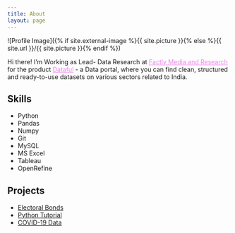 ```yaml
---
title: About
layout: page
---
```

![Profile Image]({% if site.external-image %}{{ site.picture }}{% else %}{{ site.url }}/{{ site.picture }}{% endif %})

<p>Hi there! I’m Working as Lead- Data Research at <a style=" color: violet; " href="http://factlymedia.com/" target="_BLANK">Factly Media and Research</a> for the product 
<a style=" color: violet; " href="https://dataful.in/" target="_BLANK">Dataful</a> - a Data portal, where you can find clean, structured and ready-to-use datasets on various sectors related to India.</p>


<h2>Skills</h2>

<ul class="skill-list">
	<li>Python</li>
	<li>Pandas</li>
	<li>Numpy</li>
	<li>Git</li>
	<li>MySQL</li>
    <li>MS Excel</li>
    <li>Tableau</li>
    <li>OpenRefine</li>
</ul>

<h2>Projects</h2>

<ul>
	<li><a href="https://github.com/saisantoshv3/electoral_bonds">Electoral Bonds</a></li>
	<li><a href="https://github.com/saisantoshv3/python_tutorial">Python Tutorial</a></li>
	<li><a href="https://github.com/saisantoshv3/covid-19-india">COVID-19 Data</a></li>
</ul>
